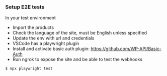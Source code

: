 
### Setup E2E tests
In your test environment
- Import the products
- Check the language of the site, must be English unless specified
- Update the env with url and credentials
- VSCode has a playwright plugin
- Install and activate basic auth plugin: https://github.com/WP-API/Basic-Auth
- Run ngrok to expose the site and be able to test the webhooks
```
$ npx playwright test
```

